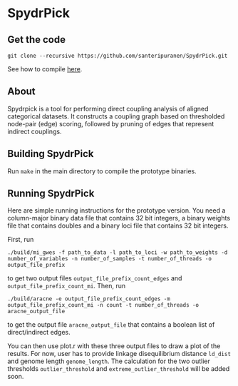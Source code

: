 # SpydrPick

## Get the code
```
git clone --recursive https://github.com/santeripuranen/SpydrPick.git
```
See how to compile [here](README.md/#building-SpydrPick).


## About

Spydrpick is a tool for performing direct coupling analysis of aligned categorical datasets. It constructs a coupling graph based on thresholded node-pair (edge) scoring,
followed by pruning of edges that represent indirect couplings.


## Building SpydrPick

Run `make` in the main directory to compile the prototype binaries.


## Running SpydrPick

Here are simple running instructions for the prototype version. You need a column-major binary data file that contains 32 bit integers, a binary weights file that contains doubles and a binary loci file that contains 32 bit integers.

First, run
```
./build/mi_gwes -f path_to_data -l path_to_loci -w path_to_weights -d number_of_variables -n number_of_samples -t number_of_threads -o output_file_prefix
```
to get two output files `output_file_prefix_count_edges` and `output_file_prefix_count_mi`. Then, run
```
./build/aracne -e output_file_prefix_count_edges -m output_file_prefix_count_mi -n count -t number_of_threads -o aracne_output_file
```
to get the output file `aracne_output_file` that contains a boolean list of direct/indirect edges.

You can then use plot.r with these three output files to draw a plot of the results. For now, user has to provide linkage disequilibrium distance `ld_dist` and genome length `genome_length`. The calculation for the two outlier thresholds `outlier_threshold` and `extreme_outlier_threshold` will be added soon.
